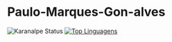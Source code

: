 # Paulo-Marques-Gon-alves

![Karanalpe Status](https://github-readme-stats.vercel.app/api?username=PauloMarquesG&show_icons=true)
[![Top Linguagens](https://github-readme-stats.vercel.app/api/top-langs/?username=PauloMarquesG&layout=compact)](https://github.com/anuraghazra/github-readme-stats)
